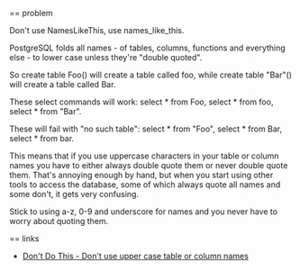 == problem

Don't use NamesLikeThis, use names_like_this.

PostgreSQL folds all names - of tables, columns, functions and everything else - to lower case unless they're "double quoted".

So create table Foo() will create a table called foo, while create table "Bar"() will create a table called Bar.

These select commands will work: select * from Foo, select * from foo, select * from "Bar".

These will fail with "no such table": select * from "Foo", select * from Bar, select * from bar.

This means that if you use uppercase characters in your table or column names you have to either always double quote them or never double quote them. That's annoying enough by hand, but when you start using other tools to access the database, some of which always quote all names and some don't, it gets very confusing.

Stick to using a-z, 0-9 and underscore for names and you never have to worry about quoting them.

== links

* [Don't Do This - Don't use upper case table or column names](https://wiki.postgresql.org/wiki/Don%27t_Do_This#Don.27t_use_upper_case_table_or_column_names)